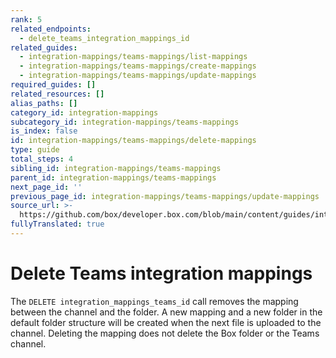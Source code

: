 ```yaml
---
rank: 5
related_endpoints:
  - delete_teams_integration_mappings_id
related_guides:
  - integration-mappings/teams-mappings/list-mappings
  - integration-mappings/teams-mappings/create-mappings
  - integration-mappings/teams-mappings/update-mappings
required_guides: []
related_resources: []
alias_paths: []
category_id: integration-mappings
subcategory_id: integration-mappings/teams-mappings
is_index: false
id: integration-mappings/teams-mappings/delete-mappings
type: guide
total_steps: 4
sibling_id: integration-mappings/teams-mappings
parent_id: integration-mappings/teams-mappings
next_page_id: ''
previous_page_id: integration-mappings/teams-mappings/update-mappings
source_url: >-
  https://github.com/box/developer.box.com/blob/main/content/guides/integration-mappings/teams-mappings/delete-mappings.md
fullyTranslated: true
---
```

# Delete Teams integration mappings

The `DELETE integration_mappings_teams_id` call removes the mapping between the channel and the folder. A new mapping and a new folder in the default folder structure will be created when the next file is uploaded to the channel. Deleting the mapping does not delete the Box folder or the Teams channel.

<Samples id="delete-integration-mappings-teams-id">

</Samples>
